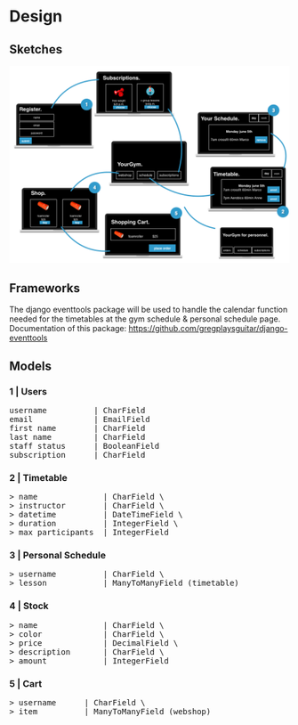 # Design

## Sketches
![alt text][overview]

[overview]: https://github.com/LotteSuz/programmeerproject/blob/master/images/overview.png "Overview Sketch"

## Frameworks
The django eventtools package will be used to handle the calendar function needed for the timetables at the gym schedule & personal schedule page. Documentation of this package: https://github.com/gregplaysguitar/django-eventtools

## Models

### 1 | Users
<pre>
username          | CharField
email             | EmailField
first name        | CharField
last name         | CharField
staff status      | BooleanField
subscription      | CharField
</pre>

### 2 | Timetable
<pre>
> name              | CharField \
> instructor        | CharField \
> datetime          | DateTimeField \
> duration          | IntegerField \
> max participants  | IntegerField
</pre>

### 3 | Personal Schedule
<pre>
> username          | CharField \
> lesson            | ManyToManyField (timetable)
</pre>

### 4 | Stock
<pre>
> name              | CharField \
> color             | CharField \
> price             | DecimalField \
> description       | CharField \
> amount            | IntegerField
</pre>

### 5 | Cart
<pre>
> username      | CharField \
> item          | ManyToManyField (webshop)
</pre>
